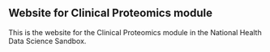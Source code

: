 ## Website for Clinical Proteomics module
This is the website for the Clinical Proteomics module in the National Health Data Science Sandbox.